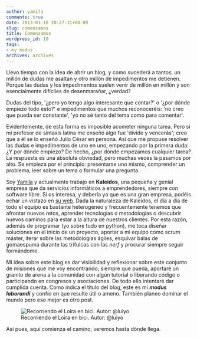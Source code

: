 ```yaml
---
author: yamila
comments: true
date: 2013-01-10 20:27:31+00:00
slug: comenzamos
title: Comenzamos
wordpress_id: 10
tags:
- my modus
archives: archives
---
```


Llevo tiempo con la idea de abrir un blog, y como sucederá a tantos, un millón de dudas me asaltan y otro millón de impedimentos me detienen. Porque las dudas y los impedimentos suelen venir de millón en millón y son esencialmente difíciles de desenmarañar, ¿verdad?

<!-- more -->
Dudas del tipo, '¿pero yo tengo algo interesante que contar?' o '¿por dónde empiezo todo esto?' e impedimentos que muchos reconoceréis: 'no creo que pueda ser constante', 'yo no sé tanto del tema como para comentar'.

Evidentemente, de esta forma es imposible acometer ninguna tarea. Pero si mi profesor de sintaxis latina me enseñó algo fue 'divide y vencerás'; creo que a él se lo enseñó Julio César en persona. Así que me propuse resolver las dudas e impedimentos de uno en uno, empezando por la primera duda: ¿Y por dónde empiezo? De hecho, ¿por dónde empezamos cualquier tarea? La respuesta es una absoluta obviedad, pero muchas veces la pasamos por alto. Se empieza por el principio: presentarse uno mismo, comprender un problema, leer sobre un tema o formular una pregunta.

Soy [Yamila](http://kaleidos.net/D70A53/) y actualmente trabajo en **Kaleidos**, una pequeña y genial empresa que da servicios informáticos a emprendedores, siempre con software libre. Si os interesa, y debería ya que es una gran empresa, podéis echar un vistazo en [su web](http://kaleidos.net). Dada la naturaleza de Kaleidos, el día a día de todo el equipo es bastante heterogéneo y frecuentemente tenemos que afrontar nuevos retos, aprender tecnologías o metodologías o descubrir nuevos caminos para estar a la altura de nuestros clientes. Por esta razón, además de programar (yo sobre todo en python), me toca diseñar soluciones en el inicio de un proyecto, aportar a mi equipo como scrum máster, iterar sobre las metodologías ágiles, esquivar balas de gomaespuma durante las trifulcas con las _nerf_ y procurar siempre seguir formándome.

Mi idea sobre este blog es dar visibilidad y reflexionar sobre este conjunto de misiones que me voy encontrando; siempre que pueda, aportaré un granito de arena a la comunidad con algún tutorial o liberando código o participando en congresos y asociaciones. De todo ello intentaré dar cumplida cuenta. Como indica el título del blog, este es mi **_modus laborandi_** y confío en que resulte útil o ameno. También planeo dominar el mundo pero eso mejor es otro post.

<figure>
  <img src="/images/2013/01/comenzamos.jpg"
       alt="Recorriendo el Loira en bici. Autor: @luiyo" />
  <figcaption>Recorriendo el Loira en bici. Autor: @luiyo</figcaption>
</figure>

Así pues, aquí comienza el camino; veremos hasta dónde llega.
